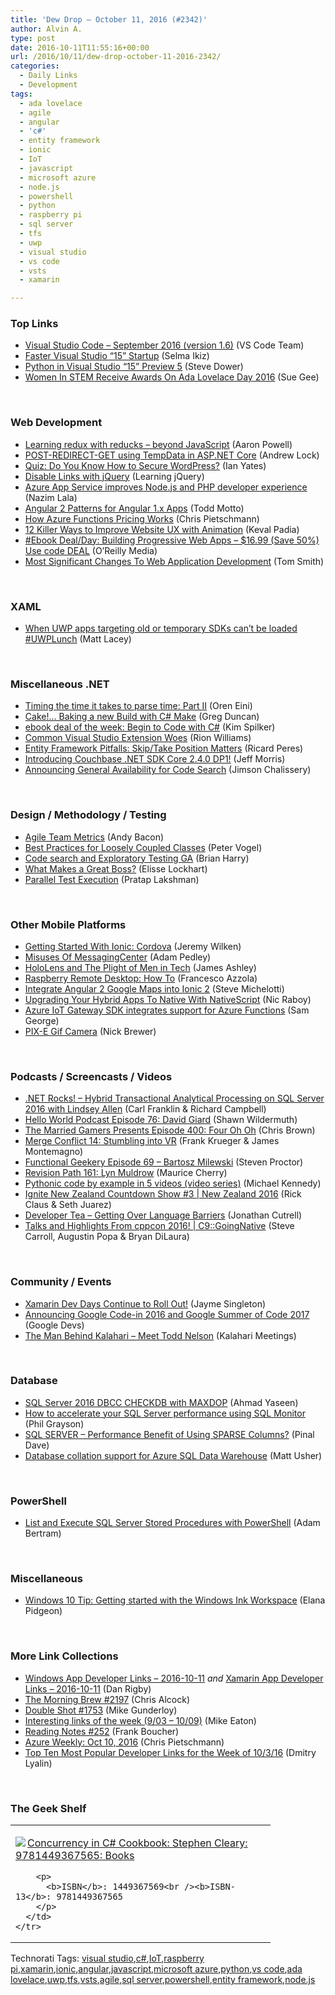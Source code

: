 ```yaml
---
title: 'Dew Drop – October 11, 2016 (#2342)'
author: Alvin A.
type: post
date: 2016-10-11T11:55:16+00:00
url: /2016/10/11/dew-drop-october-11-2016-2342/
categories:
  - Daily Links
  - Development
tags:
  - ada lovelace
  - agile
  - angular
  - 'c#'
  - entity framework
  - ionic
  - IoT
  - javascript
  - microsoft azure
  - node.js
  - powershell
  - python
  - raspberry pi
  - sql server
  - tfs
  - uwp
  - visual studio
  - vs code
  - vsts
  - xamarin

---
```

### <a name="top"></a>Top Links

  * <a href="https://code.visualstudio.com/updates/v1_6" target="_blank">Visual Studio Code &#8211; September 2016 (version 1.6)</a> (VS Code Team)
  * <a href="https://blogs.msdn.microsoft.com/visualstudio/2016/10/10/faster-visual-studio-15-startup/" target="_blank">Faster Visual Studio “15” Startup</a> (Selma Ikiz)
  * <a href="https://blogs.msdn.microsoft.com/pythonengineering/2016/10/10/python-in-vs15-preview-5/" target="_blank">Python in Visual Studio “15” Preview 5</a> (Steve Dower)
  * <a href="http://www.i-programmer.info/news/82-heritage/10167-ada-lovelace-day-2016.html" target="_blank">Women In STEM Receive Awards On Ada Lovelace Day 2016</a> (Sue Gee)

&nbsp;

### <a name="web"></a>Web Development

  * <a href="http://www.aaron-powell.com//posts/2016-10-10-learning-redux-with-reducks-beyond-javascript.html" target="_blank">Learning redux with reducks &#8211; beyond JavaScript</a> (Aaron Powell)
  * <a href="http://andrewlock.net/post-redirect-get-using-tempdata-in-asp-net-core/" target="_blank">POST-REDIRECT-GET using TempData in ASP.NET Core</a> (Andrew Lock)
  * <a href="https://webdesign.tutsplus.com/articles/quiz-do-you-know-how-to-secure-wordpress--cms-27370" target="_blank">Quiz: Do You Know How to Secure WordPress?</a> (Ian Yates)
  * <a href="http://feedproxy.google.com/~r/LearningJquery/~3/cSzBwqEw1iE/disable-links-with-jquery" target="_blank">Disable Links with jQuery</a> (Learning jQuery)
  * <a href="https://azure.microsoft.com/blog/azure-app-service-improves-node-js-and-php-developer-experience/" target="_blank">Azure App Service improves Node.js and PHP developer experience</a> (Nazim Lala)
  * <a href="http://developer.telerik.com/featured/angular-2-patterns-angular-1-x-apps/" target="_blank">Angular 2 Patterns for Angular 1.x Apps</a> (Todd Motto)
  * <a href="https://buildazure.com/2016/10/11/how-azure-functions-pricing-works/" target="_blank">How Azure Functions Pricing Works</a> (Chris Pietschmann)
  * <a href="http://feedproxy.google.com/~r/ModernWebHQ/~3/bY6esQDBTyc/" target="_blank">12 Killer Ways to Improve Website UX with Animation</a> (Keval Padia)
  * <a href="http://feedproxy.google.com/~r/oreilly/news/~3/8b1jpuhwG5o/0636920052067.do" target="_blank">#Ebook Deal/Day: Building Progressive Web Apps &#8211; $16.99 (Save 50%) Use code DEAL</a> (O&#8217;Reilly Media)
  * <a href="https://dzone.com/articles/most-significant-changes-to-web-application-develo?utm_medium=feed&utm_source=feedpress.me&utm_campaign=Feed%3A+dzone%2Fwebdev" target="_blank">Most Significant Changes To Web Application Development</a> (Tom Smith)

&nbsp;

### <a name="silverlight"></a>XAML

  * <a href="http://feedproxy.google.com/~r/MattLacey/~3/f661qG5ghAo/when-uwp-apps-targeting-old-or.html" target="_blank">When UWP apps targeting old or temporary SDKs can&#8217;t be loaded #UWPLunch</a> (Matt Lacey)

&nbsp;

### <a name="dotnet"></a>Miscellaneous .NET

  * <a href="http://feedproxy.google.com/~r/AyendeRahien/~3/A9JFVMZn3fI/timing-the-time-it-takes-to-parse-time-part-ii" target="_blank">Timing the time it takes to parse time: Part II</a> (Oren Eini)
  * <a href="https://channel9.msdn.com/coding4fun/blog/Cake-Baking-a-new-Build-with-C-Make?WT.mc_id=DX_MVP4025064" target="_blank">Cake!&#8230; Baking a new Build with C# Make</a> (Greg Duncan)
  * <a href="https://blogs.msdn.microsoft.com/microsoft_press/2016/10/10/ebook-deal-of-the-week-begin-to-code-with-c/" target="_blank">ebook deal of the week: Begin to Code with C#</a> (Kim Spilker)
  * <a href="http://rion.io/2016/10/10/common-visual-studio-extension-woes/" target="_blank">Common Visual Studio Extension Woes</a> (Rion Williams)
  * <a href="http://weblogs.asp.net:80/ricardoperes/entity-framework-pitfalls-skip-take-position-matters?WT.mc_id=DX_MVP4025064" target="_blank">Entity Framework Pitfalls: Skip/Take Position Matters</a> (Ricard Peres)
  * <a href="http://blog.couchbase.com/2016/october/introducing-couchbase-.net-sdk-core-2.4.0-dp1" target="_blank">Introducing Couchbase .NET SDK Core 2.4.0 DP1!</a> (Jeff Morris)
  * <a href="https://blogs.msdn.microsoft.com/visualstudioalm/2016/10/10/announcing-general-availability-for-code-search/" target="_blank">Announcing General Availability for Code Search</a> (Jimson Chalissery)

&nbsp;

### <a name="design"></a>Design / Methodology / Testing

  * <a href="https://andybacon.com/2016/10/10/agile-team-metrics/" target="_blank">Agile Team Metrics</a> (Andy Bacon)
  * <a href="https://visualstudiomagazine.com/articles/2016/10/01/loosely-coupled-classes.aspx" target="_blank">Best Practices for Loosely Coupled Classes</a> (Peter Vogel)
  * <a href="https://blogs.msdn.microsoft.com/bharry/2016/10/10/code-search-and-exploratory-testing-ga/" target="_blank">Code search and Exploratory Testing GA</a> (Brian Harry)
  * <a href="http://www.radicalcandor.com/blog/great-boss-attributes/" target="_blank">What Makes a Great Boss?</a> (Elisse Lockhart)
  * <a href="https://blogs.msdn.microsoft.com/visualstudioalm/2016/10/10/parallel-test-execution/" target="_blank">Parallel Test Execution</a> (Pratap Lakshman)

&nbsp;

### <a name="mobile"></a>Other Mobile Platforms

  * <a href="https://code.tutsplus.com/tutorials/getting-started-with-ionic-cordova--cms-27023" target="_blank">Getting Started With Ionic: Cordova</a> (Jeremy Wilken)
  * <a href="https://xamarinhelp.com/common-misuse-messagingcenter/" target="_blank">Misuses Of MessagingCenter</a> (Adam Pedley)
  * <a href="http://www.imaginativeuniversal.com/blog/post/2016/10/10/hololens-and-the-plight-of-men-in-tech.aspx" target="_blank">HoloLens and The Plight of Men in Tech</a> (James Ashley)
  * <a href="https://dzone.com/articles/raspberry-remote-desktop-how-to?utm_medium=feed&utm_source=feedpress.me&utm_campaign=Feed%3A+dzone%2Fiot" target="_blank">Raspberry Remote Desktop: How To</a> (Francesco Azzola)
  * <a href="http://feedproxy.google.com/~r/SteveMichelotti/~3/CzUsKJIKfjM/" target="_blank">Integrate Angular 2 Google Maps into Ionic 2</a> (Steve Michelotti)
  * <a href="https://www.thepolyglotdeveloper.com/2016/10/upgrading-hybrid-apps-native-nativescript/" target="_blank">Upgrading Your Hybrid Apps To Native With NativeScript</a> (Nic Raboy)
  * <a href="https://azure.microsoft.com/blog/azure-iot-gateway-sdk-integrates-support-for-azure-functions/" target="_blank">Azure IoT Gateway SDK integrates support for Azure Functions</a> (Sam George)
  * <a href="https://www.hackster.io/nick-brewer/pix-e-gif-camera-323965" target="_blank">PIX-E Gif Camera</a> (Nick Brewer)

&nbsp;

### <a name="podcasts"></a>Podcasts / Screencasts / Videos

  * <a href="http://www.dotnetrocks.com/default.aspx?ShowNum=1359" target="_blank">.NET Rocks! &#8211; Hybrid Transactional Analytical Processing on SQL Server 2016 with Lindsey Allen</a> (Carl Franklin & Richard Campbell)
  * <a href="http://hwpod.libsyn.com/episode-76-david-giard" target="_blank">Hello World Podcast Episode 76: David Giard</a> (Shawn Wildermuth)
  * <a href="http://www.themarriedgamers.net/the-married-gamers-presents-episode-400-four-oh-oh/" target="_blank">The Married Gamers Presents Episode 400: Four Oh Oh</a> (Chris Brown)
  * <a href="http://www.mergeconflict.fm/episodes/49398-merge-conflict-14-stumbling-into-vr" target="_blank">Merge Conflict 14: Stumbling into VR</a> (Frank Krueger & James Montemagno)
  * <a href="https://www.functionalgeekery.com/episode-69-bartosz-milewski/" target="_blank">Functional Geekery Episode 69 – Bartosz Milewski</a> (Steven Proctor)
  * <a href="http://revisionpath.simplecast.fm/episodes/44676-161-lyn-muldrow" target="_blank">Revision Path 161: Lyn Muldrow</a> (Maurice Cherry)
  * <a href="https://blog.michaelckennedy.net/2016/10/10/pythonic-code-by-example-in-5-videos-video-series/" target="_blank">Pythonic code by example in 5 videos (video series)</a> (Michael Kennedy)
  * <a href="https://channel9.msdn.com/Events/Ignite/New-Zealand-2016/CDS003?WT.mc_id=DX_MVP4025064" target="_blank">Ignite New Zealand Countdown Show #3 | New Zealand 2016</a> (Rick Claus & Seth Juarez)
  * <a href="http://feedproxy.google.com/~r/DeveloperTea/~3/so4qpixw4Pw/49505-getting-over-language-barriers" target="_blank">Developer Tea &#8211; Getting Over Language Barriers</a> (Jonathan Cutrell)
  * <a href="https://channel9.msdn.com/Shows/C9-GoingNative/Talks-and-Highlights-From-cppcon-2016?WT.mc_id=DX_MVP4025064" target="_blank">Talks and Highlights From cppcon 2016! | C9::GoingNative</a> (Steve Carroll, Augustin Popa & Bryan DiLaura)

&nbsp;

### <a name="events"></a>Community / Events

  * <a href="https://blog.xamarin.com/xamarin-dev-days-continue-to-roll-out/" target="_blank">Xamarin Dev Days Continue to Roll Out!</a> (Jayme Singleton)
  * <a href="http://feedproxy.google.com/~r/GDBcode/~3/Q-9hoYXcatk/Announcing-Google-Code-in-2016-and-Google-Summer-of-Code-2017.html" target="_blank">Announcing Google Code-in 2016 and Google Summer of Code 2017</a> (Google Devs)
  * <a href="http://blog.kalaharimeetings.com/2016/10/10/1859/" target="_blank">The Man Behind Kalahari – Meet Todd Nelson</a> (Kalahari Meetings)

&nbsp;

### <a name="sql"></a>Database

  * <a href="http://feedproxy.google.com/~r/MSSQLTips-LatestSqlServerTips/~3/SDz6gOGXumA/tip.asp" target="_blank">SQL Server 2016 DBCC CHECKDB with MAXDOP</a> (Ahmad Yaseen)
  * <a href="http://www.red-gate.com/blog/redgate-products/sql-server-performance-monitoring" target="_blank">How to accelerate your SQL Server performance using SQL Monitor</a> (Phil Grayson)
  * <a href="http://blog.sqlauthority.com/2016/10/11/sql-server-performance-benefit-using-sparse-columns/" target="_blank">SQL SERVER – Performance Benefit of Using SPARSE Columns?</a> (Pinal Dave)
  * <a href="https://azure.microsoft.com/blog/database-collation-support-for-azure-sql-data-warehouse-2/" target="_blank">Database collation support for Azure SQL Data Warehouse</a> (Matt Usher)

&nbsp;

### <a name="ps"></a>PowerShell

  * <a href="http://feedproxy.google.com/~r/MSSQLTips-LatestSqlServerTips/~3/DwKQOZP1l1g/tip.asp" target="_blank">List and Execute SQL Server Stored Procedures with PowerShell</a> (Adam Bertram)

&nbsp;

### <a name="misc"></a>Miscellaneous

  * <a href="http://blogs.windows.com/windowsexperience/2016/10/10/windows-10-tip-getting-started-with-the-windows-ink-workspace/?WT.mc_id=DX_MVP4025064" target="_blank">Windows 10 Tip: Getting started with the Windows Ink Workspace</a> (Elana Pidgeon)

&nbsp;

### <a name="links"></a>More Link Collections

  * <a href="http://windowsappdev.com/2016/10/windows-app-developer-links-2016-10-11/" target="_blank">Windows App Developer Links &#8211; 2016-10-11</a> _and_ <a href="http://allaboutxamarin.com/2016/10/xamarin-app-developer-links-2016-10-11/" target="_blank">Xamarin App Developer Links &#8211; 2016-10-11</a> (Dan Rigby)
  * <a href="http://feedproxy.google.com/~r/ReflectivePerspective/~3/ndycpmzQWUM/" target="_blank">The Morning Brew #2197</a> (Chris Alcock)
  * <a href="http://afreshcup.com/home/2016/10/11/double-shot-1753.html" target="_blank">Double Shot #1753</a> (Mike Gunderloy)
  * <a href="https://samestuffdifferentday.com/2016/10/10/interesting-links-of-the-week-903-1009/" target="_blank">Interesting links of the week (9/03 – 10/09)</a> (Mike Eaton)
  * <a href="http://www.frankysnotes.com/2016/10/reading-notes-252.html" target="_blank">Reading Notes #252</a> (Frank Boucher)
  * <a href="https://buildazure.com/2016/10/10/azure-weekly-oct-10-2016/" target="_blank">Azure Weekly: Oct 10, 2016</a> (Chris Pietschmann)
  * <a href="http://www.lyalin.com/2016/10/10/top-ten-most-popular-developer-links-for-the-week-of-10316/" target="_blank">Top Ten Most Popular Developer Links for the Week of 10/3/16</a> (Dmitry Lyalin)

&nbsp;

### <a name="shelf"></a>The Geek Shelf

<div id="scid:7dc1bd33-94bd-46fd-a20b-0131235bcd47:1d127cee-1645-4845-9984-68b120d644c5" class="wlWriterEditableSmartContent" style="float: none; padding-bottom: 0px; padding-top: 0px; padding-left: 0px; margin: 0px; display: inline; padding-right: 0px">
  <table cellspacing="0" cellpadding="2" width="400" border="0" unselectable="on">
    <tr>
      <td valign="top" width="400">
        <p>
          <a title="Concurrency in C# Cookbook: Stephen Cleary: 9781449367565: Books" href="http://www.amazon.com/exec/obidos/ASIN/1449367569/amavin-20"><img data-recalc-dims="1" decoding="async" src="https://i0.wp.com/images.amazon.com/images/P/1449367569.01.MZZZZZZZ.jpg?w=660" border="0" align="left" style="float:left" />Concurrency in C# Cookbook: Stephen Cleary: 9781449367565: Books</a>
        </p>
        
        <p>
          <b>ISBN</b>: 1449367569<br /><b>ISBN-13</b>: 9781449367565
        </p>
      </td>
    </tr>
  </table>
</div>

<div id="scid:77ECF5F8-D252-44F5-B4EB-D463C5396A79:43751324-9611-4277-9726-fe956fbf570f" class="wlWriterEditableSmartContent" style="float: none; padding-bottom: 0px; padding-top: 0px; padding-left: 0px; margin: 0px; display: inline; padding-right: 0px">
  Technorati Tags: <a href="http://technorati.com/tags/visual+studio" rel="tag">visual studio</a>,<a href="http://technorati.com/tags/c%23" rel="tag">c#</a>,<a href="http://technorati.com/tags/IoT" rel="tag">IoT</a>,<a href="http://technorati.com/tags/raspberry+pi" rel="tag">raspberry pi</a>,<a href="http://technorati.com/tags/xamarin" rel="tag">xamarin</a>,<a href="http://technorati.com/tags/ionic" rel="tag">ionic</a>,<a href="http://technorati.com/tags/angular" rel="tag">angular</a>,<a href="http://technorati.com/tags/javascript" rel="tag">javascript</a>,<a href="http://technorati.com/tags/microsoft+azure" rel="tag">microsoft azure</a>,<a href="http://technorati.com/tags/python" rel="tag">python</a>,<a href="http://technorati.com/tags/vs+code" rel="tag">vs code</a>,<a href="http://technorati.com/tags/ada+lovelace" rel="tag">ada lovelace</a>,<a href="http://technorati.com/tags/uwp" rel="tag">uwp</a>,<a href="http://technorati.com/tags/tfs" rel="tag">tfs</a>,<a href="http://technorati.com/tags/vsts" rel="tag">vsts</a>,<a href="http://technorati.com/tags/agile" rel="tag">agile</a>,<a href="http://technorati.com/tags/sql+server" rel="tag">sql server</a>,<a href="http://technorati.com/tags/powershell" rel="tag">powershell</a>,<a href="http://technorati.com/tags/entity+framework" rel="tag">entity framework</a>,<a href="http://technorati.com/tags/node.js" rel="tag">node.js</a>
</div>